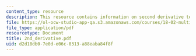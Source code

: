 ```yaml
---
content_type: resource
description: This resource contains information on second derivative test.
file: https://ol-ocw-studio-app-qa.s3.amazonaws.com/courses/18-02-multivariable-calculus-spring-2006/d2d18db07e0de06c0313a88eaba84f8f_2nd_derivative.pdf
file_type: application/pdf
resourcetype: Document
title: 2nd_derivative.pdf
uid: d2d18db0-7e0d-e06c-0313-a88eaba84f8f
---
```

